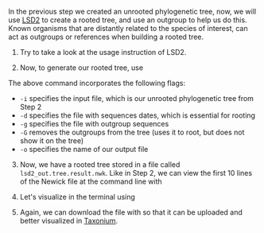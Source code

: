 <script>
import Link from "$components/Link.svelte";
import Execute from "$components/Execute.svelte";
</script>

In the previous step we created an unrooted phylogenetic tree, now, we will use [LSD2](https://github.com/tothuhien/lsd2) to create a rooted tree, and use an outgroup to help us do this. Known organisms that are distantly related to the species of interest, can act as outgroups or references when building a rooted tree. 

1. Try <Execute command="LSD2 -help" inline /> to take a look at the usage instruction of LSD2.

2. Now, to generate our rooted tree, use <Execute command="lsd2 -i sarscov2_sequences.unrooted_tree.nwk -d sarscov2_dates_lsd2.txt -g sarscov2_outgroup.txt -G -l -1 -o lsd2_out" inline /> 

The above command incorporates the following flags:

- `-i` specifies the input file, which is our unrooted phylogenetic tree from Step 2
- `-d` specifies the file with sequences dates, which is essential for rooting
- `-g` specifies the file with outgroup sequences
- `-G` removes the outgroups from the tree (uses it to root, but does not show it on the tree)
- `-o` specifies the name of our output file

3. Now, we have a rooted tree stored in a file called `lsd2_out.tree.result.nwk`. Like in Step 2, we can view the first 10 lines of the Newick file at the command line with <Execute command="head -10 phylogenetic.tree.result.nwk" inline />

4. Let's visualize in the terminal using <Execute command="nw_display - < phylogenetic.tree.result.nwk" inline />

5. Again, we can download the file with <Execute command="download phylogenetic.tree.result.nwk" inline /> so that it can be uploaded and better visualized in [Taxonium](https://taxonium.org/?xType=x_dist). 
